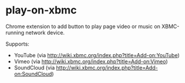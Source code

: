 play-on-xbmc
============

Chrome extension to add button to play page video or music on XBMC-running network device.

Supports:
* YouTube (via http://wiki.xbmc.org/index.php?title=Add-on:YouTube)
* Vimeo (via http://wiki.xbmc.org/index.php?title=Add-on:Vimeo)
* SoundCloud (via http://wiki.xbmc.org/index.php?title=Add-on:SoundCloud)

